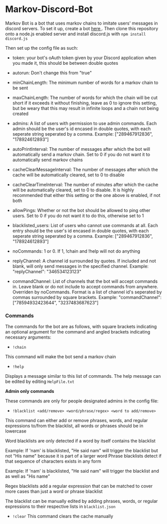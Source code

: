 # Markov-Discord-Bot

Markov Bot is a bot that uses markov chains to imitate users' messages in discord servers. To set it up, create a bot [here,](https://discordapp.com/developers/applications). Then clone this repository onto a node.js enabled server and install discord.js with ```npm install discord.js``` 

Then set up the config file as such:

- token: your bot's oAuth token given by your Discord application when you made it, this should be between double quotes

- autorun: Don't change this from "true"

- minChainLength: The minimum number of words for a markov chain to be sent

- maxChainLength: The number of words for which the chain will be cut short if it exceeds it without finishing, leave as 0 to ignore this setting, but be weary that this may result in infinite loops and a chain not being created


- admins: A list of users with permission to use admin commands. Each admin should be the user's id encased in double quotes, with each seperate string seperated by a comma. Example: ["289467912836", "178924612893"]

- autoPrintInterval: The number of messages after which the bot will automatically send a markov chain. Set to 0 if you do not want it to automatically send markov chains

- cacheClearMessageInterval: The number of messages after which the cache will be automatically cleared, set to 0 to disable

- cacheClearTimeInterval: The number of minutes after which the cache will be automatically cleared, set to 0 to disable. It is highly recommended that either this setting or the one above is enabled, if not both

- allowPings: Whether or not the bot should be allowed to ping other users. Set to 0 if you do not want it to do this, otherwise set to 1

- blacklisted_users: List of users who cannot use commands at all. Each entry should be the user's id encased in double quotes, with each seperate string seperated by a comma. Example: ["289467912836", "178924612893"]

- noCommands: 1 or 0. If 1, !chain and !help will not do anything

- replyChannel: A channel id surrounded by quotes. If included and not blank, will only send messages in the specified channel. Example: "replyChannel": "346534123123"

- commandChannel: List of channels that the bot will accept commands in. Leave blank or do not include to accept commands from anywhere. Overriden by noCommands. Format is a list of channel id's seperated by commas surrounded by square brackets. Example: "commandChannel": ["78594932423644", "3237483687623"]

### Commands

The commands for the bot are as follows, with square brackets indicating an optional argument for the command and angled brackets indicating necessary arguments:

- `!chain`

This command will make the bot send a markov chain

- `!help`

Displays a message similar to this list of commands. The help message can be edited by editing `HelpFile.txt`

**Admin only commands**

These commands are only for people designated admins in the config file:

- `!blacklist <add/remove> <word/phrase/regex> <word to add/remove>`

This command can either add or remove phrases, words, and regular expressions to/from the blacklist, all words or phrases should be in lowercase

Word blacklists are only detected if a word by itself contains the blacklist

Example: If 'nam' is blacklisted, "He said nam" will trigger the blacklist but not "His name" because it is part of a larger word
Phrase blacklists detect if that sequence of characters exists in any form

Example: If 'nam' is blacklisted, "He said nam" will trigger the blacklist and as well as "His name"

Regex blacklists add a regular expression that can be matched to cover more cases than just a word or phrase blacklist

The blacklist can be manually edited by adding phrases, words, or regular expressions to their respective lists in `blacklist.json`

- `!clear`
This command clears the cache manually
